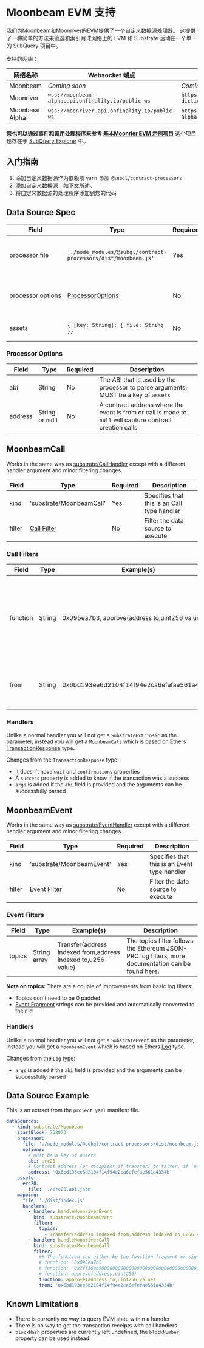 # Moonbeam EVM 支持

我们为Moonbeam和Moonriver的EVM提供了一个自定义数据源处理器。 这提供了一种简单的方法来筛选和索引月球网络上的 EVM 和 Substrate 活动在一个单一的 SubQuery 项目中。

支持的网络：

| 网络名称           | Websocket 端点                                       | Dictionary 端点                                                        |
| -------------- | -------------------------------------------------- | -------------------------------------------------------------------- |
| Moonbeam       | _Coming soon_                                      | _Coming soon_                                                        |
| Moonriver      | `wss://moonbeam-alpha.api.onfinality.io/public-ws` | `https://api.subquery.network/sq/subquery/moonriver-dictionary`      |
| Moonbase Alpha | `wss://moonriver.api.onfinality.io/public-ws`      | `https://api.subquery.network/sq/subquery/moonbase-alpha-dictionary` |

**您也可以通过事件和调用处理程序来参考 [基本Moonrier EVM 示例项目](https://github.com/subquery/tutorials-moonriver-evm-starter)** 这个项目也存在于 [ SubQuery Explorer](https://explorer.subquery.network/subquery/subquery/moonriver-evm-starter-project) 中。

## 入门指南

1. 添加自定义数据源作为依赖项 `yarn 添加 @subql/contract-processors`
2. 添加自定义数据源，如下文所述。
3. 将自定义数据源的处理程序添加到您的代码

## Data Source Spec

| Field             | Type                                                           | Required | Description                                |
| ----------------- | -------------------------------------------------------------- | -------- | ------------------------------------------ |
| processor.file    | `'./node_modules/@subql/contract-processors/dist/moonbeam.js'` | Yes      | File reference to the data processor code  |
| processor.options | [ProcessorOptions](#processor-options)                         | No       | Options specific to the Moonbeam Processor |
| assets            | `{ [key: String]: { file: String }}`                           | No       | An object of external asset files          |

### Processor Options

| Field   | Type             | Required | Description                                                                                                |
| ------- | ---------------- | -------- | ---------------------------------------------------------------------------------------------------------- |
| abi     | String           | No       | The ABI that is used by the processor to parse arguments. MUST be a key of `assets`                        |
| address | String or `null` | No       | A contract address where the event is from or call is made to. `null` will capture contract creation calls |

## MoonbeamCall

Works in the same way as [substrate/CallHandler](../create/mapping/#call-handler) except with a different handler argument and minor filtering changes.

| Field  | Type                         | Required | Description                                 |
| ------ | ---------------------------- | -------- | ------------------------------------------- |
| kind   | 'substrate/MoonbeamCall'     | Yes      | Specifies that this is an Call type handler |
| filter | [Call Filter](#call-filters) | No       | Filter the data source to execute           |

### Call Filters

| Field    | Type   | Example(s)                                    | Description                                                                                                                                                                      |
| -------- | ------ | --------------------------------------------- | -------------------------------------------------------------------------------------------------------------------------------------------------------------------------------- |
| function | String | 0x095ea7b3, approve(address to,uint256 value) | Either [Function Signature](https://docs.ethers.io/v5/api/utils/abi/fragments/#FunctionFragment) strings or the function `sighash` to filter the function called on the contract |
| from     | String | 0x6bd193ee6d2104f14f94e2ca6efefae561a4334b    | An Ethereum address that sent the transaction                                                                                                                                    |

### Handlers

Unlike a normal handler you will not get a `SubstrateExtrinsic` as the parameter, instead you will get a `MoonbeamCall` which is based on Ethers [TransactionResponse](https://docs.ethers.io/v5/api/providers/types/#providers-TransactionResponse) type.

Changes from the `TransactionResponse` type:

- It doesn't have `wait` and `confirmations` properties
- A `success` property is added to know if the transaction was a success
- `args` is added if the `abi` field is provided and the arguments can be successfully parsed

## MoonbeamEvent

Works in the same way as [substrate/EventHandler](../create/mapping/#event-handler) except with a different handler argument and minor filtering changes.

| Field  | Type                           | Required | Description                                  |
| ------ | ------------------------------ | -------- | -------------------------------------------- |
| kind   | 'substrate/MoonbeamEvent'      | Yes      | Specifies that this is an Event type handler |
| filter | [Event Filter](#event-filters) | No       | Filter the data source to execute            |

### Event Filters

| Field  | Type         | Example(s)                                                   | Description                                                                                                                                      |
| ------ | ------------ | ------------------------------------------------------------ | ------------------------------------------------------------------------------------------------------------------------------------------------ |
| topics | String array | Transfer(address indexed from,address indexed to,u256 value) | The topics filter follows the Ethereum JSON-PRC log filters, more documentation can be found [here](https://docs.ethers.io/v5/concepts/events/). |

<b>Note on topics:</b>
There are a couple of improvements from basic log filters:

- Topics don't need to be 0 padded
- [Event Fragment](https://docs.ethers.io/v5/api/utils/abi/fragments/#EventFragment) strings can be provided and automatically converted to their id

### Handlers

Unlike a normal handler you will not get a `SubstrateEvent` as the parameter, instead you will get a `MoonbeamEvent` which is based on Ethers [Log](https://docs.ethers.io/v5/api/providers/types/#providers-Log) type.

Changes from the `Log` type:

- `args` is added if the `abi` field is provided and the arguments can be successfully parsed

## Data Source Example

This is an extract from the `project.yaml` manifest file.

```yaml
dataSources:
  - kind: substrate/Moonbeam
    startBlock: 752073
    processor:
      file: './node_modules/@subql/contract-processors/dist/moonbeam.js'
      options:
        # Must be a key of assets
        abi: erc20
        # Contract address (or recipient if transfer) to filter, if `null` should be for contract creation
        address: '0x6bd193ee6d2104f14f94e2ca6efefae561a4334b'
    assets:
      erc20:
        file: './erc20.abi.json'
    mapping:
      file: './dist/index.js'
      handlers:
        - handler: handleMoonriverEvent
          kind: substrate/MoonbeamEvent
          filter:
            topics:
              - Transfer(address indexed from,address indexed to,u256 value)
        - handler: handleMoonriverCall
          kind: substrate/MoonbeamCall
          filter:
            ## The function can either be the function fragment or signature
            # function: '0x095ea7b3'
            # function: '0x7ff36ab500000000000000000000000000000000000000000000000000000000'
            # function: approve(address,uint256)
            function: approve(address to,uint256 value)
            from: '0x6bd193ee6d2104f14f94e2ca6efefae561a4334b'
```

## Known Limitations

- There is currently no way to query EVM state within a handler
- There is no way to get the transaction receipts with call handlers
- `blockHash` properties are currently left undefined, the `blockNumber` property can be used instead
